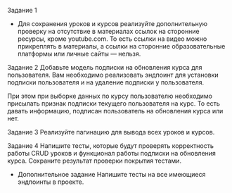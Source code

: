 Задание 1
+ Для сохранения уроков и курсов реализуйте дополнительную проверку 
на отсутствие в материалах ссылок на сторонние ресурсы, кроме youtube.com.
То есть ссылки на видео можно прикреплять в материалы, а ссылки на сторонние 
образовательные платформы или личные сайты — нельзя.

Задание 2
Добавьте модель подписки на обновления курса для пользователя.
Вам необходимо реализовать эндпоинт для установки подписки пользователя 
и на удаление подписки у пользователя.

При этом при выборке данных по курсу пользователю необходимо присылать признак 
подписки текущего пользователя на курс. То есть давать информацию, подписан 
пользователь на обновления курса или нет.

Задание 3
Реализуйте пагинацию для вывода всех уроков и курсов.

Задание 4
Напишите тесты, которые будут проверять корректность работы CRUD уроков и 
функционал работы подписки на обновления курса.
Сохраните результат проверки покрытия тестами.

* Дополнительное задание
Напишите тесты на все имеющиеся эндпоинты в проекте.

